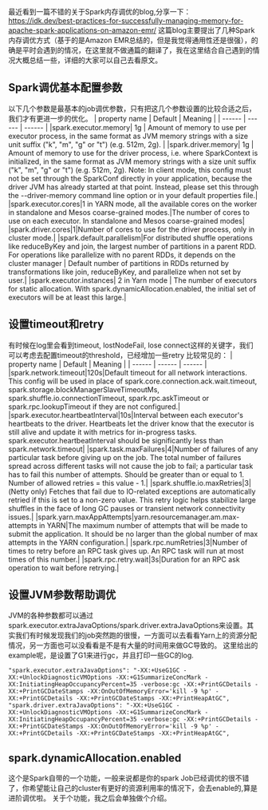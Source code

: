 最近看到一篇不错的关于Spark内存调优的blog,分享一下：
https://idk.dev/best-practices-for-successfully-managing-memory-for-apache-spark-applications-on-amazon-emr/
这篇blog主要提出了几种Spark内存调优方式（基于的是Amazon EMR总结的，但是我觉得通用性还是很强），的确是平时会遇到的情况，在这里就不做通篇的翻译了，我在这里结合自己遇到的情况大概总结一些，详细的大家可以自己去看原文。

## Spark调优基本配置参数
以下几个参数是最基本的job调优参数，只有把这几个参数设置的比较合适之后，我们才有更进一步的优化。
| property name | Default | Meaning |
| ------ | ------ | ------ |
|spark.executor.memory| 1g | Amount of memory to use per executor process, in the same format as JVM memory strings with a size unit suffix ("k", "m", "g" or "t") (e.g. 512m, 2g). |
|spark.driver.memory| 1g | Amount of memory to use for the driver process, i.e. where SparkContext is initialized, in the same format as JVM memory strings with a size unit suffix ("k", "m", "g" or "t") (e.g. 512m, 2g).
Note: In client mode, this config must not be set through the SparkConf directly in your application, because the driver JVM has already started at that point. Instead, please set this through the --driver-memory command line option or in your default properties file.|
|spark.executor.cores|1 in YARN mode, all the available cores on the worker in standalone and Mesos coarse-grained modes.|The number of cores to use on each executor. In standalone and Mesos coarse-grained modes|
|spark.driver.cores|1|Number of cores to use for the driver process, only in cluster mode.|
|spark.default.parallelism|For distributed shuffle operations like reduceByKey and join, the largest number of partitions in a parent RDD. For operations like parallelize with no parent RDDs, it depends on the cluster manager | Default number of partitions in RDDs returned by transformations like join, reduceByKey, and parallelize when not set by user.|
|spark.executor.instances| 2 in Yarn mode | The number of executors for static allocation. With spark.dynamicAllocation.enabled, the initial set of executors will be at least this large.|

## 设置timeout和retry
有时候在log里会看到timeout, lostNodeFail, lose connect这样的关键字，我们可以考虑去配置timeout的threshold，已经增加一些retry
比较常见的：
| property name | Default | Meaning |
| ------ | ------ | ------ |
|spark.network.timeout|120s|Default timeout for all network interactions. This config will be used in place of spark.core.connection.ack.wait.timeout, spark.storage.blockManagerSlaveTimeoutMs, spark.shuffle.io.connectionTimeout, spark.rpc.askTimeout or spark.rpc.lookupTimeout if they are not configured.|
|spark.executor.heartbeatInterval|10s|Interval between each executor's heartbeats to the driver. Heartbeats let the driver know that the executor is still alive and update it with metrics for in-progress tasks. spark.executor.heartbeatInterval should be significantly less than spark.network.timeout|
|spark.task.maxFailures|4|Number of failures of any particular task before giving up on the job. The total number of failures spread across different tasks will not cause the job to fail; a particular task has to fail this number of attempts. Should be greater than or equal to 1. Number of allowed retries = this value - 1.|
|spark.shuffle.io.maxRetries|3|(Netty only) Fetches that fail due to IO-related exceptions are automatically retried if this is set to a non-zero value. This retry logic helps stabilize large shuffles in the face of long GC pauses or transient network connectivity issues.|
|spark.yarn.maxAppAttempts|yarn.resourcemanager.am.max-attempts in YARN|The maximum number of attempts that will be made to submit the application. It should be no larger than the global number of max attempts in the YARN configuration.|
|spark.rpc.numRetries|3|Number of times to retry before an RPC task gives up. An RPC task will run at most times of this number.|
|spark.rpc.retry.wait|3s|Duration for an RPC ask operation to wait before retrying.|

## 设置JVM参数帮助调优
JVM的各种参数都可以通过spark.executor.extraJavaOptions/spark.driver.extraJavaOptions来设置。其实我们有时候发现我们的job突然跑的很慢，一方面可以去看看Yarn上的资源分配情况，另一方面也可以没看看是不是有大量的时间用来做GC导致的。
这里给出的example呢，是设置了G1来进行gc，并且打印一些GC的log.

```
"spark.executor.extraJavaOptions": "-XX:+UseG1GC -XX:+UnlockDiagnosticVMOptions -XX:+G1SummarizeConcMark -XX:InitiatingHeapOccupancyPercent=35 -verbose:gc -XX:+PrintGCDetails -XX:+PrintGCDateStamps -XX:OnOutOfMemoryError='kill -9 %p' -XX:+PrintGCDetails -XX:+PrintGCDateStamps -XX:+PrintHeapAtGC",
"spark.driver.extraJavaOptions": "-XX:+UseG1GC -XX:+UnlockDiagnosticVMOptions -XX:+G1SummarizeConcMark -XX:InitiatingHeapOccupancyPercent=35 -verbose:gc -XX:+PrintGCDetails -XX:+PrintGCDateStamps -XX:OnOutOfMemoryError='kill -9 %p' -XX:+PrintGCDetails -XX:+PrintGCDateStamps -XX:+PrintHeapAtGC",
```

## spark.dynamicAllocation.enabled
这个是Spark自带的一个功能，一般来说都是你的spark Job已经调优的很不错了，你希望能让自己的cluster有更好的资源利用率的情况下，会去enable的,算是进阶调优啦。
关于个功能，我之后会单独做个介绍。


